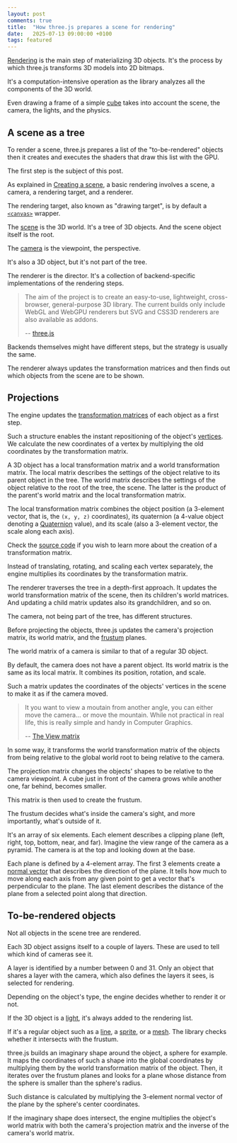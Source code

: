 ```yaml
---
layout: post
comments: true
title:  "How three.js prepares a scene for rendering"
date:   2025-07-13 09:00:00 +0100
tags: featured
---
```


[Rendering](https://en.wikipedia.org/wiki/3D_rendering)
is the main step of materializing 3D objects.
It's the process by which three.js transforms 3D models into 2D bitmaps.

It's a computation-intensive operation
as the library analyzes all the components of the 3D world.

Even drawing a frame of a simple [cube](https://threejs.org/manual/#en/creating-a-scene)
takes into account the scene, the camera, the lights, and the physics.

## A scene as a tree

To render a scene, three.js prepares a list of the "to-be-rendered" objects
then it creates and executes the shaders that draw this list with the GPU.

The first step is the subject of this post.

As explained in [Creating a scene](https://threejs.org/manual/#en/creating-a-scene),
a basic rendering involves a scene, a camera, a rendering target, and a renderer.

The rendering target, also known as "drawing target", is by default a
[`<canvas>`](https://developer.mozilla.org/en-US/docs/Web/HTML/Reference/Elements/canvas)
wrapper.

The [scene](https://threejs.org/docs/?q=scene#api/en/scenes/Scene) is the 3D world.
It's a tree of 3D objects. And the scene object itself is the root.

The [camera](https://threejs.org/manual/#en/cameras) is the viewpoint, the perspective.

It's also a 3D object, but it's not part of the tree.

The renderer is the director.
It's a collection of backend-specific implementations of the rendering steps.

> The aim of the project is to create an easy-to-use, lightweight, cross-browser,
> general-purpose 3D library. The current builds only include WebGL and WebGPU
> renderers but SVG and CSS3D renderers are also available as addons.
>
> -- [three.js](https://github.com/mrdoob/three.js)

Backends themselves might have different steps, but the strategy is usually the same.

The renderer always updates the transformation matrices and then finds out which objects
from the scene are to be shown.

## Projections

The engine updates the
[transformation matrices](https://www.opengl-tutorial.org/beginners-tutorials/tutorial-3-matrices/)
of each object as a first step.

Such a structure enables the instant repositioning of the object's
[vertices](https://en.wikipedia.org/wiki/Vertex_(computer_graphics)).
We calculate the new coordinates of a vertex by multiplying the old coordinates by the transformation matrix.

A 3D object has a local transformation matrix and a world transformation matrix.
The local matrix describes the settings of the object relative to its parent object in the tree.
The world matrix describes the settings of the object relative to the root of the tree, the scene.
The latter is the product of the parent's world matrix
and the local transformation matrix.

The local transformation matrix combines the object position (a 3-element vector, that is, the `(x, y, z)` coordinates),
its quaternion (a 4-value object denoting a [Quaternion](https://en.wikipedia.org/wiki/Quaternion) value),
and its scale (also a 3-element vector, the scale along each axis).

Check the [source code](https://github.com/mrdoob/three.js/blob/r176/src/math/Matrix4.js#L1001)
if you wish to learn more about the creation of a transformation matrix.

Instead of translating, rotating, and scaling each vertex separately,
the engine multiplies its coordinates by the transformation matrix.

The renderer traverses the tree in a depth-first approach.
It updates the world transformation matrix of the scene, then its children's world matrices.
And updating a child matrix updates also its grandchildren, and so on.

The camera, not being part of the tree, has different structures.

Before projecting the objects, three.js updates the camera's projection matrix,
its world matrix, and the [frustum](https://en.wikipedia.org/wiki/Viewing_frustum) planes.

The world matrix of a camera is similar to that of a regular 3D object.

By default, the camera does not have a parent object.
Its world matrix is the same as its local matrix.
It combines its position, rotation, and scale.

Such a matrix updates the coordinates of the objects'
vertices in the scene to make it as if the camera moved.

> It you want to view a moutain from another angle, you can either move the camera…
> or move the mountain. While not practical in real life,
> this is really simple and handy in Computer Graphics.
>
> -- [The View matrix](https://www.opengl-tutorial.org/beginners-tutorials/tutorial-3-matrices/#the-view-matrix)

In some way, it transforms the world transformation matrix of the objects from being
relative to the global world root to being relative to the camera.

The projection matrix changes the objects' shapes to be relative to the camera viewpoint.
A cube just in front of the camera grows while another one, far behind, becomes smaller.

This matrix is then used to create the frustum.

The frustum decides what's inside the camera's sight,
and more importantly, what's outside of it.

It's an array of six elements.
Each element describes a clipping plane
(left, right, top, bottom, near, and far).
Imagine the view range of the camera as a pyramid.
The camera is at the top and looking down at the base.

Each plane is defined by a 4-element array.
The first 3 elements create a [normal vector](https://en.wikipedia.org/wiki/Normal_(geometry))
that describes the direction of the plane.
It tells how much to move along each axis from any given point to get a vector
that's perpendicular to the plane.
The last element describes the distance of the plane from a selected point
along that direction.

## To-be-rendered objects

Not all objects in the scene tree are rendered.

Each 3D object assigns itself to a couple of layers.
These are used to tell which kind of cameras see it.

A layer is identified by a number between 0 and 31.
Only an object that shares a layer with the camera, which also defines
the layers it sees, is selected for rendering.

Depending on the object's type, the engine decides whether to render
it or not.

If the 3D object is a [light](https://threejs.org/docs/?q=light#api/en/lights/Light),
it's always added to the rendering list.

If it's a regular object such as a [line](https://threejs.org/docs/?q=line#api/en/objects/Line),
a [sprite](https://threejs.org/docs/#api/en/objects/Sprite),
or a [mesh](https://threejs.org/docs/?q=mesh#api/en/objects/Mesh).
The library checks whether it intersects with the frustum.

three.js builds an imaginary shape around
the object, a sphere for example. It maps the coordinates of such a shape into
the global coordinates by multiplying them by the world transformation matrix of the object.
Then, it iterates over the frustum planes and looks for a plane whose
distance from the sphere is smaller than the sphere's radius.

Such distance is calculated by multiplying the 3-element normal vector of the plane by
the sphere's center coordinates.

If the imaginary shape does intersect, the engine multiplies the object's
world matrix with both  the camera's projection matrix
and the inverse of the camera's world matrix.
